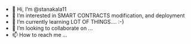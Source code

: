 - 👋 Hi, I’m @stanakala11
- 👀 I’m interested in SMART CONTRACTS modification, and deployment
- 🌱 I’m currently learning LOT OF THINGS.... :-) 
- 💞️ I’m looking to collaborate on ...
- 📫 How to reach me ...

<!---
stanakala11/stanakala11 is a ✨ special ✨ repository because its `README.md` (this file) appears on your GitHub profile.
You can click the Preview link to take a look at your changes.
--->
